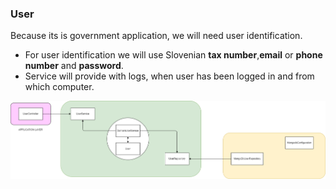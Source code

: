 ### User 
Because its is government application, we will need user identification.
* For user identification we will use Slovenian **tax number**,**email** or **phone number** and **password**. 
* Service will provide with logs, when user has been logged in and from which computer.

![User Diagram](https://github.com/fkrenUniversity/E-vinjete/blob/main/diagrams/User.png?raw=true)
